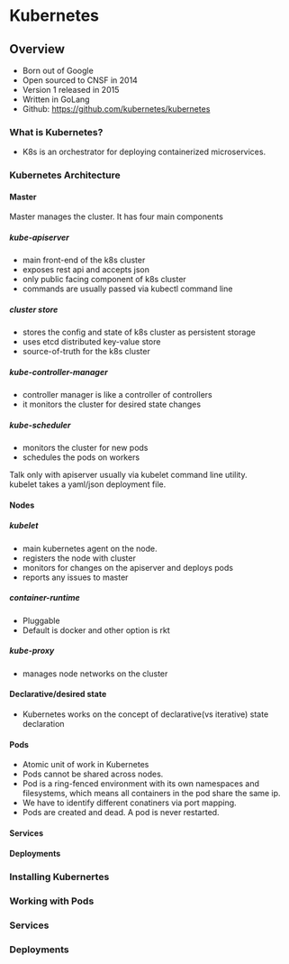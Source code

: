 # Kubernetes
## Overview
- Born out of Google
- Open sourced to CNSF in 2014
- Version 1 released in 2015
- Written in GoLang
- Github: https://github.com/kubernetes/kubernetes 

### What is Kubernetes?
- K8s is an orchestrator for deploying containerized microservices.

### Kubernetes Architecture
#### Master
Master manages the cluster. It has four main components
##### kube-apiserver
- main front-end of the k8s cluster
- exposes rest api and accepts json
- only public facing component of k8s cluster
- commands are usually passed via kubectl command line 
##### cluster store
- stores the config and state of k8s cluster as persistent storage
- uses etcd distributed key-value store
- source-of-truth for the k8s cluster
##### kube-controller-manager
- controller manager is like a controller of controllers
- it monitors the cluster for desired state changes
##### kube-scheduler
- monitors the cluster for new pods
- schedules the pods on workers

Talk only with apiserver usually via kubelet command line utility.   
kubelet takes a yaml/json deployment file.  
#### Nodes
##### kubelet
- main kubernetes agent on the node. 
- registers the node with cluster 
- monitors for changes on the apiserver and deploys pods
- reports any issues to master
##### container-runtime
- Pluggable  
- Default is docker and other option is rkt  
##### kube-proxy
- manages node networks on the cluster
#### Declarative/desired state
- Kubernetes works on the concept of declarative(vs iterative) state declaration
#### Pods
- Atomic unit of work in Kubernetes
- Pods cannot be shared across nodes. 
- Pod is a ring-fenced environment with its own namespaces and filesystems, which means all containers in the pod share the same ip. 
- We have to identify different conatiners via port mapping. 
- Pods are created and dead. A pod is never restarted.
#### Services
#### Deployments

### Installing Kubernertes

### Working with Pods

### Services

### Deployments

